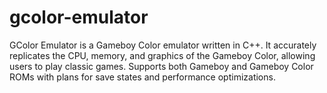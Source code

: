 # gcolor-emulator
GColor Emulator is a Gameboy Color emulator written in C++. It accurately replicates the CPU, memory, and graphics of the Gameboy Color, allowing users to play classic games. Supports both Gameboy and Gameboy Color ROMs with plans for save states and performance optimizations.
